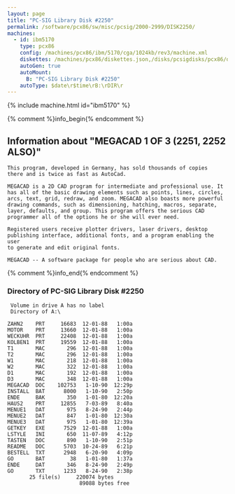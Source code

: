 ```yaml
---
layout: page
title: "PC-SIG Library Disk #2250"
permalink: /software/pcx86/sw/misc/pcsig/2000-2999/DISK2250/
machines:
  - id: ibm5170
    type: pcx86
    config: /machines/pcx86/ibm/5170/cga/1024kb/rev3/machine.xml
    diskettes: /machines/pcx86/diskettes.json,/disks/pcsigdisks/pcx86/diskettes.json
    autoGen: true
    autoMount:
      B: "PC-SIG Library Disk #2250"
    autoType: $date\r$time\rB:\rDIR\r
---
```


{% include machine.html id="ibm5170" %}

{% comment %}info_begin{% endcomment %}

## Information about "MEGACAD 1 OF 3 (2251, 2252 ALSO)"

    This program, developed in Germany, has sold thousands of copies
    there and is twice as fast as AutoCad.
    
    MEGACAD is a 2D CAD program for intermediate and professional use. It
    has all of the basic drawing elements such as points, lines, circles,
    arcs, text, grid, redraw, and zoom. MEGACAD also boasts more powerful
    drawing commands, such as dimensioning, hatching, macros, separate,
    layer, defaults, and group. This program offers the serious CAD
    programmer all of the options he or she will ever need.
    
    Registered users receive plotter drivers, laser drivers, desktop
    publishing interface, additional fonts, and a program enabling the user
    to generate and edit original fonts.
    
    MEGACAD -- A software package for people who are serious about CAD.
{% comment %}info_end{% endcomment %}


### Directory of PC-SIG Library Disk #2250

     Volume in drive A has no label
     Directory of A:\

    ZAHN2    PRT     16683  12-01-88   1:00a
    MOTOR    PRT     13660  12-01-88   1:00a
    WECKUHR  PRT     22408  12-01-88   1:00a
    KOLBEN1  PRT     19559  12-01-88   1:00a
    T1       MAC       296  12-01-88   1:00a
    T2       MAC       296  12-01-88   1:00a
    W1       MAC       218  12-01-88   1:00a
    W2       MAC       322  12-01-88   1:00a
    D1       MAC       192  12-01-88   1:00a
    D3       MAC       348  12-01-88   1:00a
    MEGACAD  DOC    102753   1-10-90  12:29p
    INSTALL  BAT      8000   1-10-90   2:50p
    ENDE     BAK       350   1-01-80  12:20a
    HAUS2    PRT     12855   7-03-89   8:40a
    MENUE1   DAT       975   8-24-90   2:44p
    MENUE2   DAT       847   1-01-80  12:30a
    MENUE3   DAT       975   1-01-80  12:39a
    GETKEY   EXE      7529  12-01-88   1:00a
    LSTYLE   INI       650  11-07-89   4:12p
    TASTEN   DOC       890   1-10-90   2:51p
    README   DOC      5703  10-24-89   6:21p
    BESTELL  TXT      2948   6-20-90   4:09p
    GO       BAT        38   1-01-80   1:37a
    ENDE     DAT       346   8-24-90   2:49p
    GO       TXT      1233   8-24-90   2:38p
           25 file(s)     220074 bytes
                           89088 bytes free
